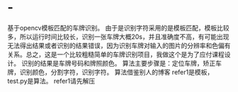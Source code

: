 # -
基于opencv模板匹配的车牌识别。
由于是识别字符采用的是模板匹配，模板比较多，所以运行时间比较长，识别一张车牌大概20s，并且准确度不高，有可能出现无法得出结果或者识别的结果错误，因为识别车牌对输入的图片的分辨率和色偏有关系。总之，这是一个比较粗糙简单的车牌识别项目，我做这个是为了应付课程设计。
识别的结果是车牌号码和牌照颜色。
算法主要步骤是：定位车牌，矫正车牌，识别颜色，分割字符，识别字符。
算法借鉴别人的博客
refer1是模板，test.py是算法。
refer1请先解压
